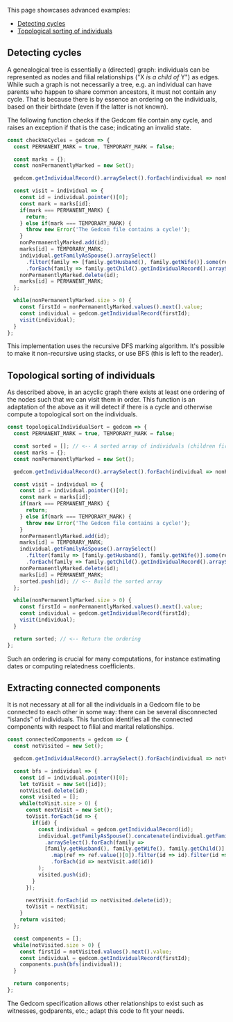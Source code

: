 This page showcases advanced examples:

- [Detecting cycles](#detecting-cycles)
- [Topological sorting of individuals](#topological-sorting-of-individuals)

## Detecting cycles

A genealogical tree is essentially a (directed) graph: individuals can be represented as nodes and filial relationships ("X _is a child of_ Y") as edges.
While such a graph is not necessarily a tree, e.g. an individual can have parents who happen to share common ancestors, it must not contain any cycle.
That is because there is by essence an ordering on the individuals, based on their birthdate (even if the latter is not known).

The following function checks if the Gedcom file contain any cycle, and raises an exception if that is the case; indicating an invalid state.

```javascript
const checkNoCycles = gedcom => {
  const PERMANENT_MARK = true, TEMPORARY_MARK = false;

  const marks = {};
  const nonPermanentlyMarked = new Set();

  gedcom.getIndividualRecord().arraySelect().forEach(individual => nonPermanentlyMarked.add(individual.pointer()[0]));

  const visit = individual => {
    const id = individual.pointer()[0];
    const mark = marks[id];
    if(mark === PERMANENT_MARK) {
      return;
    } else if(mark === TEMPORARY_MARK) {
      throw new Error('The Gedcom file contains a cycle!');
    }
    nonPermanentlyMarked.add(id);
    marks[id] = TEMPORARY_MARK;
    individual.getFamilyAsSpouse().arraySelect()
      .filter(family => [family.getHusband(), family.getWife()].some(ref => marks[ref.value()[0]] === undefined))
      .forEach(family => family.getChild().getIndividualRecord().arraySelect().forEach(child => visit(child)));
    nonPermanentlyMarked.delete(id);
    marks[id] = PERMANENT_MARK;
  };

  while(nonPermanentlyMarked.size > 0) {
    const firstId = nonPermanentlyMarked.values().next().value;
    const individual = gedcom.getIndividualRecord(firstId);
    visit(individual);
  }
};
```

This implementation uses the recursive DFS marking algorithm. It's possible to make it non-recursive using stacks, or use BFS (this is left to the reader).

## Topological sorting of individuals

As described above, in an acyclic graph there exists at least one ordering of the nodes such that we can visit them in order.
This function is an adaptation of the above as it will detect if there is a cycle and otherwise compute a topological sort on the individuals.

```javascript
const topologicalIndividualSort = gedcom => {
  const PERMANENT_MARK = true, TEMPORARY_MARK = false;

  const sorted = []; // <-- A sorted array of individuals (children first, parents after)
  const marks = {};
  const nonPermanentlyMarked = new Set();

  gedcom.getIndividualRecord().arraySelect().forEach(individual => nonPermanentlyMarked.add(individual.pointer()[0]));

  const visit = individual => {
    const id = individual.pointer()[0];
    const mark = marks[id];
    if(mark === PERMANENT_MARK) {
      return;
    } else if(mark === TEMPORARY_MARK) {
      throw new Error('The Gedcom file contains a cycle!');
    }
    nonPermanentlyMarked.add(id);
    marks[id] = TEMPORARY_MARK;
    individual.getFamilyAsSpouse().arraySelect()
      .filter(family => [family.getHusband(), family.getWife()].some(ref => marks[ref.value()[0]] === undefined))
      .forEach(family => family.getChild().getIndividualRecord().arraySelect().forEach(child => visit(child)));
    nonPermanentlyMarked.delete(id);
    marks[id] = PERMANENT_MARK;
    sorted.push(id); // <-- Build the sorted array
  };

  while(nonPermanentlyMarked.size > 0) {
    const firstId = nonPermanentlyMarked.values().next().value;
    const individual = gedcom.getIndividualRecord(firstId);
    visit(individual);
  }

  return sorted; // <-- Return the ordering
};
```

Such an ordering is crucial for many computations, for instance estimating dates or computing relatedness coefficients.

## Extracting connected components

It is not necessary at all for all the individuals in a Gedcom file to be connected to each other in some way: there can be several disconnected "islands" of individuals.
This function identifies all the connected components with respect to filial and marital relationships.

```javascript
const connectedComponents = gedcom => {
  const notVisited = new Set();

  gedcom.getIndividualRecord().arraySelect().forEach(individual => notVisited.add(individual.pointer()[0]));

  const bfs = individual => {
    const id = individual.pointer()[0];
    let toVisit = new Set([id]);
    notVisited.delete(id);
    const visited = [];
    while(toVisit.size > 0) {
      const nextVisit = new Set();
      toVisit.forEach(id => {
        if(id) {
          const individual = gedcom.getIndividualRecord(id);
          individual.getFamilyAsSpouse().concatenate(individual.getFamilyAsChild())
            .arraySelect().forEach(family =>
            [family.getHusband(), family.getWife(), family.getChild()].flatMap(ref => ref.arraySelect())
              .map(ref => ref.value()[0]).filter(id => id).filter(id => notVisited.has(id)).filter(id => !toVisit.has(id))
              .forEach(id => nextVisit.add(id))
          );
          visited.push(id);
        }
      });

      nextVisit.forEach(id => notVisited.delete(id));
      toVisit = nextVisit;
    }
    return visited;
  };

  const components = [];
  while(notVisited.size > 0) {
    const firstId = notVisited.values().next().value;
    const individual = gedcom.getIndividualRecord(firstId);
    components.push(bfs(individual));
  }

  return components;
};
```

The Gedcom specification allows other relationships to exist such as witnesses, godparents, etc.; adapt this code to fit your needs.
